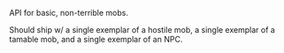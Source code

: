 API for basic, non-terrible mobs.

Should ship w/ a single exemplar of a hostile mob, a single exemplar of a tamable mob, and a single exemplar of an NPC.
